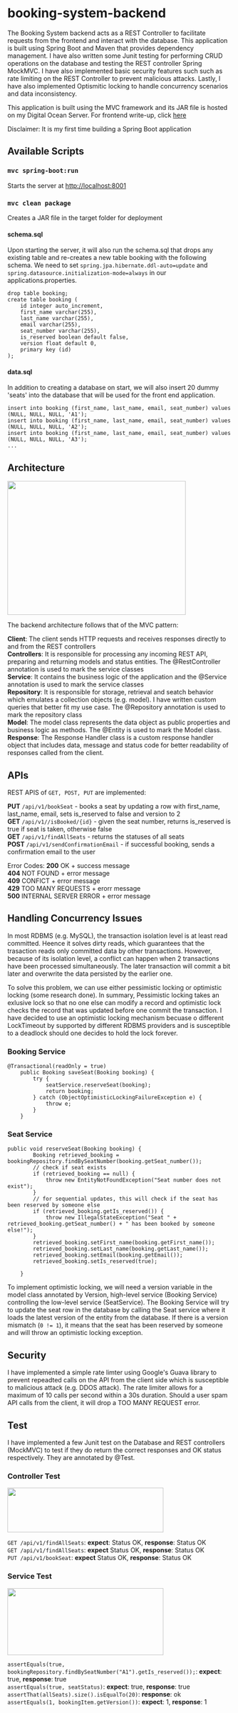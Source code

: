 # booking-system-backend

The Booking System backend acts as a REST Controller to facilitate requests from the frontend and interact with the database. This application is built using Spring Boot and Maven that provides dependency management. I have also written some Junit testing for performing CRUD operations on the database and testing the REST controller Spring MockMVC. I have also implemented basic security features such such as rate limiting on the REST Controller to prevent malicious attacks. Lastly, I have also implemented Optismitic locking to handle concurrency scenarios and data inconsistency. 

This application is built using the MVC framework and its JAR file is hosted on my Digital Ocean Server. For frontend write-up, click [here](https://github.com/geraldspacelim/booking-system-client)

Disclaimer: It is my first time building a Spring Boot application

## Available Scripts

### `mvc spring-boot:run`

Starts the server at [http://localhost:8001](http://localhost:8001) 

### `mvc clean package`

Creates a JAR file in the target folder for deployment

#### schema.sql 

Upon starting the server, it will also run the schema.sql that drops any existing table and re-creates a new table booking with the following schema. We need to set ```spring.jpa.hibernate.ddl-auto=update``` and ```spring.datasource.initialization-mode=always``` in our applications.properties. 

```
drop table booking;
create table booking (
    id integer auto_increment,
    first_name varchar(255),
    last_name varchar(255),
    email varchar(255),
    seat_number varchar(255),
    is_reserved boolean default false,
    version float default 0,
    primary key (id)
);
```
#### data.sql 

In addition to creating a database on start, we will also insert 20 dummy 'seats' into the database that will be used for the front end application. 

```
insert into booking (first_name, last_name, email, seat_number) values (NULL, NULL, NULL, 'A1');
insert into booking (first_name, last_name, email, seat_number) values (NULL, NULL, NULL, 'A2');
insert into booking (first_name, last_name, email, seat_number) values (NULL, NULL, NULL, 'A3');
...
```

##  Architecture 

<img src="./screenshots/architecture backend.PNG" width="400" height="300">

The backend architecture follows that of the MVC pattern:

**Client**: The client sends HTTP requests and receives responses directly to and from the REST controllers   
**Controllers**: It is responsible for processing any incoming REST API, preparing and returning models and status entities. The @RestController annotation is used to mark the service classes  
**Service**: It contains the business logic of the application and the @Service annotation is used to mark the service classes  
**Repository**: It is responsible for storage, retrieval and seatch behavior which emulates a collection objects (e.g. model). I have written custom queries that better fit my use case. The @Repository annotation is used to mark the repository class  
**Model**: The model class represents the data object as public properties and business logic as methods. The @Entity is used to mark the Model class.  
**Response**: The Response Handler class is a custom response handler object that includes data, message and status code for better readability of responses called from the client.  

##  APIs

REST APIS of ```GET, POST, PUT``` are implemented: 

**PUT** ```/api/v1/bookSeat``` - books a seat by updating a row with first_name, last_name, email, sets is_reserved to false and version to 2   
**GET** ```/api/v1//isBooked/{id}``` - given the seat number, returns is_reserved is true if seat is taken, otherwise false  
**GET** ```/api/v1/findAllSeats``` - returns the statuses of all seats     
**POST** ```/api/v1/sendConfirmationEmail``` - if successful booking, sends a confirmation email to the user  

Error Codes: 
**200** OK + success message   
**404** NOT FOUND + error message   
**409** CONFICT + error message   
**429** TOO MANY REQUESTS + erorr message  
**500** INTERNAL SERVER ERROR + error message  

## Handling Concurrency Issues

In most RDBMS (e.g. MySQL), the transaction isolation level is at least read committed. Heence it solves dirty reads, which guarantees that the trasaction reads only committed data by other transactions. However, because of its isolation level, a conflict can happen when 2 transactions have been processed simultaneously. The later transaction will commit a bit later and overwrite the data persisted by the earlier one. 

To solve this problem, we can use either pessimistic locking or optimistic locking (some research done). In summary, Pessimistic locking takes an exlusive lock so that no one else can modify a record and optimistic lock checks the record that was updated before one commit the transaction. I have decided to use an optimistic locking mechanism becuase o different LockTimeout by supported by different RDBMS providers and is susceptible to a deadlock should one decides to hold the lock forever. 

### Booking Service
```
@Transactional(readOnly = true)
    public Booking saveSeat(Booking booking) {
        try {
            seatService.reserveSeat(booking);
            return booking;
        } catch (ObjectOptimisticLockingFailureException e) {
            throw e;
        }
    }
```

### Seat Service

```
public void reserveSeat(Booking booking) {
        Booking retrieved_booking = bookingRepository.findBySeatNumber(booking.getSeat_number());
        // check if seat exists
        if (retrieved_booking == null) {
            throw new EntityNotFoundException("Seat number does not exist");
        }
        // for sequential updates, this will check if the seat has been reserved by someone else
        if (retrieved_booking.getIs_reserved()) {
            throw new IllegalStateException("Seat " + retrieved_booking.getSeat_number() + " has been booked by someone else!");
        }
        retrieved_booking.setFirst_name(booking.getFirst_name());
        retrieved_booking.setLast_name(booking.getLast_name());
        retrieved_booking.setEmail(booking.getEmail());
        retrieved_booking.setIs_reserved(true);

    }
```

To implement optimistic locking, we will need a version variable in the model class annotated by Version, high-level service (Booking Service) controlling the low-level service (SeatService). The Booking Service will try to update the seat row in the database by calling the Seat service where it loads the latest version of the entity from the database. If there is a version mismatch (```0 != 1```), it means that the seat has been reserved by someone and will throw an optimistic locking exception. 

## Security

I have implemented a simple rate limter using Google's Guava library to prevent repeadted calls on the API from the client side which is susceptible to malicious attack (e.g. DDOS attack). The rate limiter allows for a maximum of 10 calls per second within a 30s duration. Should a user spam API calls from the client, it will drop a TOO MANY REQUEST error.


## Test

I have implemented a few Junit test on the Database and REST controllers (MockMVC) to test if they do return the correct responses and OK status respectively. They are annotated by @Test. 

### Controller Test

<img src="./screenshots/rest controller test.PNG" width="350" height="100">

```GET /api/v1/findAllSeats```: **expect**: Status OK, **response**: Status OK   
```GET /api/v1/findAllSeats```: **expect** Status OK, **response**: Status OK   
```PUT /api/v1/bookSeat```: **expect** Status OK, **response**: Status OK  

### Service Test

<img src="./screenshots/service test.PNG" width="350" height="150">

```assertEquals(true, bookingRepository.findBySeatNumber("A1").getIs_reserved());```: **expect**: true, **response**: true  
```assertEquals(true, seatStatus)```: **expect**: true, **response**: true  
```assertThat(allSeats).size().isEqualTo(20)```: **response**: ok  
```assertEquals(1, bookingItem.getVersion())```: **expect**: 1, **response**: 1  



